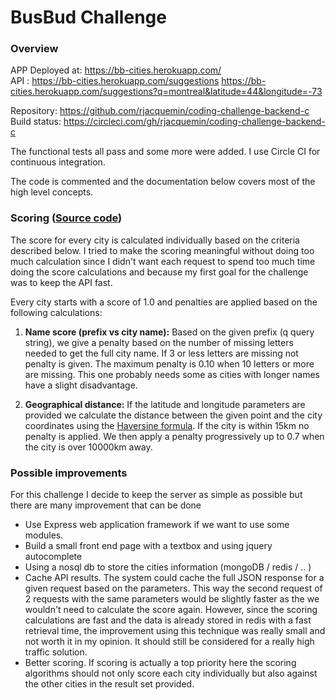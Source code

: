 BusBud Challenge
======================
### Overview
APP Deployed at: https://bb-cities.herokuapp.com/<br>
API : https://bb-cities.herokuapp.com/suggestions
      https://bb-cities.herokuapp.com/suggestions?q=montreal&latitude=44&longitude=-73

Repository:  https://github.com/rjacquemin/coding-challenge-backend-c<br>
Build status: https://circleci.com/gh/rjacquemin/coding-challenge-backend-c

The functional tests all pass and some more were added.
I use Circle CI for continuous integration.

The code is commented and the documentation below covers most of the high level concepts.

### Scoring ([Source code](https://github.com/Chris911/coding-challenge-backend-c/blob/master/scorer.js))

The score for every city is calculated individually based on the criteria described below.
I tried to make the scoring meaningful without doing too much calculation since I didn't want each request to spend too much time doing the score calculations and because my first goal for the challenge was to keep the API fast.

Every city starts with a score of 1.0 and penalties are applied based on the following calculations:

1. **Name score (prefix vs city name):**
Based on the given prefix (q query string), we give a penalty based on the number of missing letters needed to get the full city name.
If 3 or less letters are missing not penalty is given. The maximum penalty is 0.10 when 10 letters or more are missing. This one probably needs some as cities with longer names have a slight disadvantage.

2. **Geographical distance:**
If the latitude and longitude parameters are provided we calculate the distance between the given point and the city coordinates using the [Haversine formula](http://en.wikipedia.org/wiki/Haversine_formula). If the city is within 15km no penalty is applied. We then apply a penalty progressively up to 0.7 when the city is over 10000km away.  


### Possible improvements
For this challenge I decide to keep the server as simple as possible but there are many improvement that can be done  
  - Use Express web application framework if we want to use some modules.
  - Build a small front end page with a textbox and using jquery autocomplete
  - Using a nosql db to store the cities information (mongoDB / redis / .. )
  - Cache API results. The system could cache the full JSON response for a given request based on the parameters. This way the second request of 2 requests with the same parameters would be slightly faster as the we wouldn't need to calculate the score again. However, since the scoring calculations are fast and the data is already stored in redis with a fast retrieval time, the improvement using this technique was really small and not worth it in my opinion. It should still be considered for a really high traffic solution.  
  - Better scoring. If scoring is actually a top priority here the scoring algorithms should not only score each city individually but also against the other cities in the result set provided.
